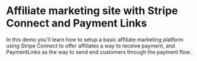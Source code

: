 # Affiliate marketing site with Stripe Connect and Payment Links

In this demo you'll learn how to setup a basic affiliate marketing platform
using Stripe Connect to offer affiliates a way to receive payment, and
PaymentLinks as the way to send end customers through the payment flow.


